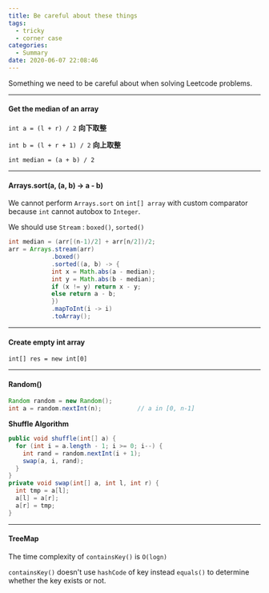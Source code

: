 ```yaml
---
title: Be careful about these things
tags:
  - tricky
  - corner case
categories:
  - Summary
date: 2020-06-07 22:08:46
---
```


Something we need to be careful about when solving Leetcode problems.

<!--more-->

---

#### Get the median of an array

`int a = (l + r) / 2`				**向下取整**

`int b = (l + r + 1) / 2`		**向上取整**

`int median = (a + b) / 2`

---

#### Arrays.sort(a, (a, b) -> a - b)

We cannot perform `Arrays.sort` on `int[] array` with custom comparator because `int` cannot autobox to `Integer`.

We should use `Stream` : `boxed()`, `sorted()`

```java
int median = (arr[(n-1)/2] + arr[n/2])/2;
arr = Arrays.stream(arr)
            .boxed()
            .sorted((a, b) -> {
            int x = Math.abs(a - median);
            int y = Math.abs(b - median);
            if (x != y) return x - y;
            else return a - b;
            })
            .mapToInt(i -> i)
            .toArray();
```

---

#### Create empty int array

`int[] res = new int[0]`

---

#### Random()

```java
Random random = new Random();
int a = random.nextInt(n);			// a in [0, n-1]
```

**Shuffle Algorithm**

```java
public void shuffle(int[] a) {
  for (int i = a.length - 1; i >= 0; i--) {
    int rand = random.nextInt(i + 1);
    swap(a, i, rand);
  }
}
private void swap(int[] a, int l, int r) {
  int tmp = a[l];
  a[l] = a[r];
  a[r] = tmp;
}
```

---

#### TreeMap

The time complexity of `containsKey()` is `O(logn)`

`containsKey()` doesn't use `hashCode` of key instead `equals()` to determine whether the key exists or not.